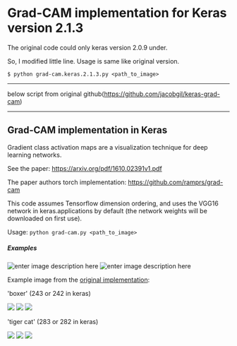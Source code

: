 # Grad-CAM implementation for Keras version 2.1.3

The original code could only keras version 2.0.9 under.

So, I modified little line. Usage is same like original version.

`$ python grad-cam.keras.2.1.3.py <path_to_image>`



<hr/>

below script from original github(https://github.com/jacobgil/keras-grad-cam)

<hr/>

## Grad-CAM implementation in Keras ##

Gradient class activation maps are a visualization technique for deep learning networks.

See the paper: https://arxiv.org/pdf/1610.02391v1.pdf

The paper authors torch implementation: https://github.com/ramprs/grad-cam


This code assumes Tensorflow dimension ordering, and uses the VGG16 network in keras.applications by default (the network weights will be downloaded on first use).


Usage: `python grad-cam.py <path_to_image>`


##### Examples

![enter image description here](https://github.com/jacobgil/keras-grad-cam/blob/master/examples/boat.jpg?raw=true) ![enter image description here](https://github.com/jacobgil/keras-grad-cam/blob/master/examples/persian_cat.jpg?raw=true)

Example image from the [original implementation](https://github.com/ramprs/grad-cam):  

'boxer' (243 or 242 in keras)

![](/examples/cat_dog.png)
![](/examples/cat_dog_242_gradcam.jpg)
![](/examples/cat_dog_242_guided_gradcam.jpg)

'tiger cat' (283 or 282 in keras)

![](/examples/cat_dog.png)
![](/examples/cat_dog_282_gradcam.jpg)
![](/examples/cat_dog_282_guided_gradcam.jpg)



